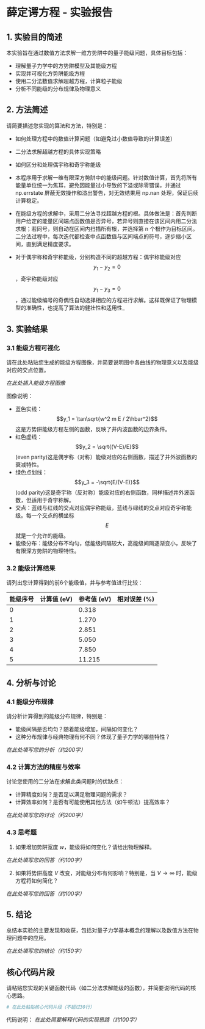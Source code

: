 # 薛定谔方程 - 实验报告

## 1. 实验目的简述

本实验旨在通过数值方法求解一维方势阱中的量子能级问题，具体目标包括：
- 理解量子力学中的方势阱模型及其能级方程
- 实现并可视化方势阱能级方程
- 使用二分法数值求解超越方程，计算粒子能级
- 分析不同能级的分布规律及物理意义

## 2. 方法简述

请简要描述您实现的算法和方法，特别是：
- 如何处理方程中的数值计算问题（如避免过小数值导致的计算误差）
- 二分法求解超越方程的具体实现策略
- 如何区分和处理偶宇称和奇宇称能级

- 本程序用于求解一维有限深方势阱中的能级问题。针对数值计算，首先将所有能量单位统一为焦耳，避免因能量过小导致的下溢或除零错误，并通过 np.errstate 屏蔽无效操作和溢出警告，对无效结果用 np.nan 处理，保证后续计算稳定。
- 在能级方程的求解中，采用二分法寻找超越方程的根。具体做法是：首先判断用户给定的能量区间端点函数值是否异号，若异号则直接在该区间内用二分法求根；若同号，则自动在区间内扫描所有根，并选择第 n 个根作为目标区间。二分法过程中，每次迭代都检查中点函数值与区间端点的符号，逐步缩小区间，直到满足精度要求。
- 对于偶宇称和奇宇称能级，分别构造不同的超越方程：偶宇称能级对应 $$y_1 - y_2 = 0$$，奇宇称能级对应 $$y_1 - y_3 = 0$$，通过能级编号的奇偶性自动选择相应的方程进行求解。这样既保证了物理模型的准确性，也提高了算法的健壮性和适用性_

## 3. 实验结果

### 3.1 能级方程可视化

请在此处粘贴您生成的能级方程图像，并简要说明图中各曲线的物理意义以及能级对应的交点位置。

_在此处插入能级方程图像_

图像说明：
- 蓝色实线：$$y_1 = \tan\sqrt{w^2 m E / 2\hbar^2}$$这是方势阱能级方程左侧的函数，反映了井内波函数的边界条件。
- 红色虚线：$$y_2 = \sqrt{(V-E)/E}$$ (even parity)这是偶宇称（对称）能级对应的右侧函数，描述了井外波函数的衰减特性。
- 绿色点划线：$$y_3 = -\sqrt{E/(V-E)}$$ (odd parity)这是奇宇称（反对称）能级对应的右侧函数，同样描述井外波函数，但适用于奇宇称解。
- 交点：蓝线与红线的交点对应偶宇称能级，蓝线与绿线的交点对应奇宇称能级。每一个交点的横坐标 $$E$$ 就是一个允许的能级。
- 能级分布：能级分布不均匀，低能级间隔较大，高能级间隔逐渐变小，反映了有限深方势阱的物理特性。

### 3.2 能级计算结果

请列出您计算得到的前6个能级值，并与参考值进行比较：

| 能级序号 | 计算值 (eV) | 参考值 (eV) | 相对误差 (%) |
|---------|------------|------------|-------------|
| 0       |            | 0.318      |             |
| 1       |            | 1.270      |             |
| 2       |            | 2.851      |             |
| 3       |            | 5.050      |             |
| 4       |            | 7.850      |             |
| 5       |            | 11.215     |             |

## 4. 分析与讨论

### 4.1 能级分布规律

请分析计算得到的能级分布规律，特别是：
- 能级间隔是否均匀？随着能级增加，间隔如何变化？
- 这种分布规律与经典物理有何不同？体现了量子力学的哪些特性？

_在此处填写您的分析（约200字）_

### 4.2 计算方法的精度与效率

讨论您使用的二分法在求解此类问题时的优缺点：
- 计算精度如何？是否足以满足物理问题的需求？
- 计算效率如何？是否有可能使用其他方法（如牛顿法）提高效率？

_在此处填写您的讨论（约200字）_

### 4.3 思考题

1. 如果增加势阱宽度 $w$，能级将如何变化？请给出物理解释。

_在此处填写您的回答（约100字）_

2. 如果将势阱高度 $V$ 改变，对能级分布有何影响？特别是，当 $V \to \infty$ 时，能级方程将如何简化？

_在此处填写您的回答（约100字）_

## 5. 结论

总结本实验的主要发现和收获，包括对量子力学基本概念的理解以及数值方法在物理问题中的应用。

_在此处填写您的结论（约150字）_

## 核心代码片段

请粘贴您实现的关键函数代码（如二分法求解能级的函数），并简要说明代码的核心思路。

```python
# 在此处粘贴核心代码片段（不超过30行）
```

代码说明：
_在此处简要解释代码的实现思路（约100字）_
